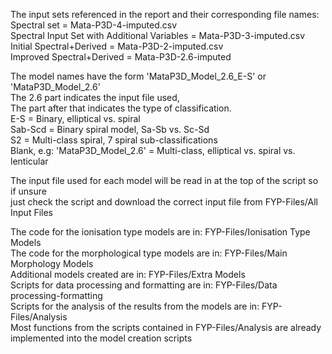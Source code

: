 The input sets referenced in the report and their corresponding file names:\
Spectral set = Mata-P3D-4-imputed.csv\
Spectral Input Set with Additional Variables = Mata-P3D-3-imputed.csv\
Initial Spectral+Derived = Mata-P3D-2-imputed.csv\
Improved Spectral+Derived = Mata-P3D-2.6-imputed

The model names have the form 'MataP3D_Model_2.6_E-S' or 'MataP3D_Model_2.6'\
The 2.6 part indicates the input file used, \
The part after that indicates the type of classification.\
E-S = Binary, elliptical vs. spiral\
Sab-Scd = Binary spiral model, Sa-Sb vs. Sc-Sd\
S2 = Multi-class spiral, 7 spiral sub-classifications\
Blank, e.g: 'MataP3D_Model_2.6' = Multi-class, elliptical vs. spiral vs. lenticular

The input file used for each model will be read in at the top of the script so if unsure \
just check the script and download the correct input file from FYP-Files/All Input Files

The code for the ionisation type models are in: FYP-Files/Ionisation Type Models\
The code for the morphological type models are in: FYP-Files/Main Morphology Models\
Additional models created are in: FYP-Files/Extra Models\
Scripts for data processing and formatting are in: FYP-Files/Data processing-formatting\
Scripts for the analysis of the results from the models are in: FYP-Files/Analysis\
Most functions from the scripts contained in FYP-Files/Analysis are already implemented into the model creation scripts 
